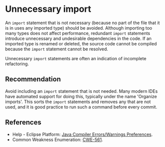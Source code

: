 # Unnecessary import
An `import` statement that is not necessary (because no part of the file that it is in uses any imported type) should be avoided. Although importing too many types does not affect performance, redundant `import` statements introduce unnecessary and undesirable dependencies in the code. If an imported type is renamed or deleted, the source code cannot be compiled because the `import` statement cannot be resolved.

Unnecessary `import` statements are often an indication of incomplete refactoring.


## Recommendation
Avoid including an `import` statement that is not needed. Many modern IDEs have automated support for doing this, typically under the name 'Organize imports'. This sorts the `import` statements and removes any that are not used, and it is good practice to run such a command before every commit.


## References
* Help - Eclipse Platform: [Java Compiler Errors/Warnings Preferences](https://help.eclipse.org/2020-12/advanced/content.jsp?topic=/org.eclipse.jdt.doc.user/reference/preferences/java/compiler/ref-preferences-errors-warnings.htm).
* Common Weakness Enumeration: [CWE-561](https://cwe.mitre.org/data/definitions/561.html).
